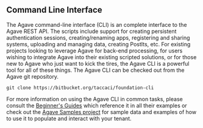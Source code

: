 ## Command Line Interface

The Agave command-line interface (CLI) is an complete interface to the Agave REST API. The scripts include support for creating persistent authentication sessions, creating/renaming apps, registering and sharing systems, uploading and managing data, creating PostIts, etc. For existing projects looking to leverage Agave for back-end processing, for users wishing to integrate Agave into their existing scripted solutions, or for those new to Agave who just want to kick the tires, the Agave CLI is a powerful tool for all of these things. The Agave CLI can be checked out from the Agave git repository.

```shell
git clone https://bitbucket.org/taccaci/foundation-cli
```

For more information on using the Agave CLI in common tasks, please consult the <a href="http://agaveapi.co/documentation/beginners-guides/" title="Beginner’s Guides">Beginner's Guides</a> which reference it in all their examples or check out the <a href="https://bitbucket.org/taccaci/agave-samples" title="Agave Tutorials Samples" target="_blank">Agave Samples project</a> for sample data and examples of how to use it to populate and interact with your tenant.
